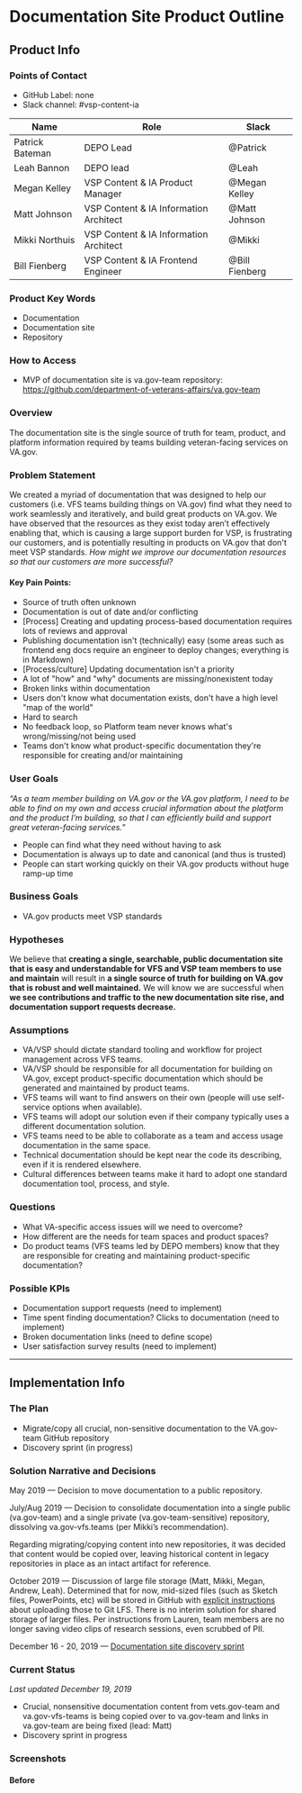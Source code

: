 
# Documentation Site Product Outline
## Product Info
### Points of Contact
- GitHub Label: none
- Slack channel: #vsp-content-ia

|Name|Role|Slack|
|----|----|-----|
|Patrick Bateman | DEPO Lead| @Patrick |
|Leah Bannon | DEPO lead| @Leah|
|Megan Kelley | VSP Content & IA Product Manager| @Megan Kelley|
|Matt Johnson | VSP Content & IA Information Architect | @Matt Johnson|
|Mikki Northuis | VSP Content & IA Information Architect |@Mikki|
|Bill Fienberg | VSP Content & IA Frontend Engineer | @Bill Fienberg|

### Product Key Words
- Documentation
- Documentation site
- Repository 

### How to Access
- MVP of documentation site is va.gov-team repository: https://github.com/department-of-veterans-affairs/va.gov-team

### Overview
The documentation site is the single source of truth for team, product, and platform information required by teams building veteran-facing services on VA.gov. 

### Problem Statement 

We created a myriad of documentation that was designed to help our customers (i.e. VFS teams building things on VA.gov) find what they need to work seamlessly and iteratively, and build great products on VA.gov. We have observed that the resources as they exist today aren’t effectively enabling that, which is causing a large support burden for VSP, is frustrating our customers, and is potentially resulting in products on VA.gov that don't meet VSP standards. _How might we improve our documentation resources so that our customers are more successful?_

#### Key Pain Points: 
- Source of truth often unknown
- Documentation is out of date and/or conflicting
- [Process] Creating and updating process-based documentation requires lots of reviews and approval
- Publishing documentation isn't (technically) easy (some areas such as frontend eng docs require an engineer to deploy changes; everything is in Markdown)
- [Process/culture] Updating documentation isn't a priority
- A lot of "how" and "why" documents are missing/nonexistent today
- Broken links within documentation
- Users don't know what documentation exists, don't have a high level "map of the world"
- Hard to search
- No feedback loop, so Platform team never knows what's wrong/missing/not being used
- Teams don't know what product-specific documentation they're responsible for creating and/or maintaining 

### User Goals

_“As a team member building on VA.gov or the VA.gov platform, I need to be able to find on my own and access crucial information about the platform and the product I’m building, so that I can efficiently build and support great veteran-facing services.”_

- People can find what they need without having to ask
- Documentation is always up to date and canonical (and thus is trusted)
- People can start working quickly on their VA.gov products without huge ramp-up time

### Business Goals 

- VA.gov products meet VSP standards

### Hypotheses

We believe that **creating a single, searchable, public documentation site that is easy and understandable for VFS and VSP team members to use and maintain** will result in **a single source of truth for building on VA.gov that is robust and well maintained.** We will know we are successful when **we see contributions and traffic to the new documentation site rise, and documentation support requests decrease.**

### Assumptions
- VA/VSP should dictate standard tooling and workflow for project management across VFS teams.
- VA/VSP should be responsible for all documentation for building on VA.gov, except product-specific documentation which should be generated and maintained by product teams.
- VFS teams will want to find answers on their own (people will use self-service options when available).
- VFS teams will adopt our solution even if their company typically uses a different documentation solution.
- VFS teams need to be able to collaborate as a team and access usage documentation in the same space.
- Technical documentation should be kept near the code its describing, even if it is rendered elsewhere.
- Cultural differences between teams make it hard to adopt one standard documentation tool, process, and style.

### Questions
- What VA-specific access issues will we need to overcome?
- How different are the needs for team spaces and product spaces?
- Do product teams (VFS teams led by DEPO members) know that they are responsible for creating and maintaining product-specific documentation?

### Possible KPIs 
- Documentation support requests (need to implement)
- Time spent finding documentation? Clicks to documentation (need to implement)
- Broken documentation links (need to define scope)
- User satisfaction survey results (need to implement)

---

## Implementation Info
### The Plan
- Migrate/copy all crucial, non-sensitive documentation to the VA.gov-team GitHub repository
- Discovery sprint (in progress)

### Solution Narrative and Decisions

May 2019 — Decision to move documentation to a public repository.

July/Aug 2019 — Decision to consolidate documentation into a single public (va.gov-team) and a single private (va.gov-team-sensitive) repository, dissolving va.gov-vfs.teams (per Mikki’s recommendation).

Regarding migrating/copying content into new repositories, it was decided that content would be copied over, leaving historical content in legacy repositories in place as an intact artifact for reference. 

October 2019 — Discussion of large file storage (Matt, Mikki, Megan, Andrew, Leah). Determined that for now, mid-sized files (such as Sketch files, PowerPoints, etc) will be stored in GitHub with [explicit instructions](https://github.com/department-of-veterans-affairs/va.gov-team/blob/master/platform/working-with-vsp/onboarding/repo-guidelines.md#file-storage-and-large-files) about uploading those to Git LFS. There is no interim solution for shared storage of larger files. Per instructions from Lauren, team members are no longer saving video clips of research sessions, even scrubbed of PII.

December 16 - 20, 2019 — [Documentation site discovery sprint](https://github.com/department-of-veterans-affairs/va.gov-team/tree/master/products/platform/documentation-site/research/discovery-sprint-12-2019)

### Current Status 
_Last updated December 19, 2019_
- Crucial, nonsensitive documentation content from vets.gov-team and va.gov-vfs-teams is being copied over to va.gov-team and links in va.gov-team are being fixed (lead: Matt)
- Discovery sprint in progress

### Screenshots

#### Before
